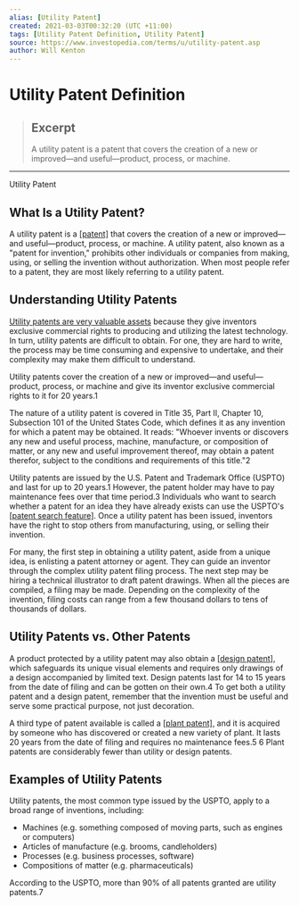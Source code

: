 ```yaml
---
alias: [Utility Patent]
created: 2021-03-03T00:32:20 (UTC +11:00)
tags: [Utility Patent Definition, Utility Patent]
source: https://www.investopedia.com/terms/u/utility-patent.asp
author: Will Kenton
---
```


# Utility Patent Definition

> ## Excerpt
> A utility patent is a patent that covers the creation of a new or improved—and useful—product, process, or machine.

---

Utility Patent
## What Is a Utility Patent?

A utility patent is a [[patent]](https://www.investopedia.com/terms/p/patent.asp) that covers the creation of a new or improved—and useful—product, process, or machine. A utility patent, also known as a "patent for invention," prohibits other individuals or companies from making, using, or selling the invention without authorization. When most people refer to a patent, they are most likely referring to a utility patent.

## Understanding Utility Patents

[Utility patents are very valuable assets](https://www.investopedia.com/articles/fundamental-analysis/09/valuing-patent.asp) because they give inventors exclusive commercial rights to producing and utilizing the latest technology. In turn, utility patents are difficult to obtain. For one, they are hard to write, the process may be time consuming and expensive to undertake, and their complexity may make them difficult to understand.

Utility patents cover the creation of a new or improved—and useful—product, process, or machine and give its inventor exclusive commercial rights to it for 20 years.1

The nature of a utility patent is covered in Title 35, Part II, Chapter 10, Subsection 101 of the United States Code, which defines it as any invention for which a patent may be obtained. It reads: "Whoever invents or discovers any new and useful process, machine, manufacture, or composition of matter, or any new and useful improvement thereof, may obtain a patent therefor, subject to the conditions and requirements of this title."2

Utility patents are issued by the U.S. Patent and Trademark Office (USPTO) and last for up to 20 years.1 However, the patent holder may have to pay maintenance fees over that time period.3 Individuals who want to search whether a patent for an idea they have already exists can use the USPTO's [[patent search feature]](https://www.uspto.gov/patents-application-process/search-patents). Once a utility patent has been issued, inventors have the right to stop others from manufacturing, using, or selling their invention.

For many, the first step in obtaining a utility patent, aside from a unique idea, is enlisting a patent attorney or agent. They can guide an inventor through the complex utility patent filing process. The next step may be hiring a technical illustrator to draft patent drawings. When all the pieces are compiled, a filing may be made. Depending on the complexity of the invention, filing costs can range from a few thousand dollars to tens of thousands of dollars.

## Utility Patents vs. Other Patents

A product protected by a utility patent may also obtain a [[design patent]](https://www.investopedia.com/terms/d/design-patent.asp), which safeguards its unique visual elements and requires only drawings of a design accompanied by limited text. Design patents last for 14 to 15 years from the date of filing and can be gotten on their own.4 To get both a utility patent and a design patent, remember that the invention must be useful and serve some practical purpose, not just decoration.

A third type of patent available is called a [[plant patent]](https://www.investopedia.com/terms/p/plant-patent.asp), and it is acquired by someone who has discovered or created a new variety of plant. It lasts 20 years from the date of filing and requires no maintenance fees.5 6 Plant patents are considerably fewer than utility or design patents.

## Examples of Utility Patents

Utility patents, the most common type issued by the USPTO, apply to a broad range of inventions, including:

-   Machines (e.g. something composed of moving parts, such as engines or computers)
-   Articles of manufacture (e.g. brooms, candleholders)
-   Processes (e.g. business processes, software)
-   Compositions of matter (e.g. pharmaceuticals) 

According to the USPTO, more than 90% of all patents granted are utility patents.7
